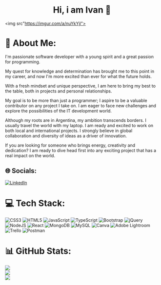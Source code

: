 <div align="center">
  <h1 align="center">Hi, i am Ivan 👋</h1>
</div>

<img src"https://imgur.com/a/nuYkYjl">

# 💫 About Me:
I'm passionate software developer with a young spirit and a great passion for programming. 

My quest for knowledge and determination has brought me to this point in my career, and now I'm more excited than ever for what the future holds.

With a fresh mindset and unique perspective, I am here to bring my best to the table, both in projects and personal relationships.

My goal is to be more than just a programmer; I aspire to be a valuable contributor on any project I take on. I am eager to face new challenges and explore the possibilities of the IT development world.

Although my roots are in Argentina, my ambition transcends borders. I usually travel the world with my laptop. I am ready and excited to work on both local and international projects. I strongly believe in global collaboration and diversity of ideas as a driver of innovation.

If you are looking for someone who brings energy, creativity and dedication? I am ready to dive head first into any exciting project that has a real impact on the world.


## 🌐 Socials:
[![LinkedIn](https://img.shields.io/badge/LinkedIn-%230077B5.svg?logo=linkedin&logoColor=white)](https://linkedin.com/in/https://www.linkedin.com/in/ivanjosevila/?locale=en_US) 

# 💻 Tech Stack:
![CSS3](https://img.shields.io/badge/css3-%231572B6.svg?style=flat&logo=css3&logoColor=white) ![HTML5](https://img.shields.io/badge/html5-%23E34F26.svg?style=flat&logo=html5&logoColor=white) ![JavaScript](https://img.shields.io/badge/javascript-%23323330.svg?style=flat&logo=javascript&logoColor=%23F7DF1E) ![TypeScript](https://img.shields.io/badge/typescript-%23007ACC.svg?style=flat&logo=typescript&logoColor=white) ![Bootstrap](https://img.shields.io/badge/bootstrap-%238511FA.svg?style=flat&logo=bootstrap&logoColor=white) ![jQuery](https://img.shields.io/badge/jquery-%230769AD.svg?style=flat&logo=jquery&logoColor=white) ![NodeJS](https://img.shields.io/badge/node.js-6DA55F?style=flat&logo=node.js&logoColor=white) ![React](https://img.shields.io/badge/react-%2320232a.svg?style=flat&logo=react&logoColor=%2361DAFB) ![MongoDB](https://img.shields.io/badge/MongoDB-%234ea94b.svg?style=flat&logo=mongodb&logoColor=white) ![MySQL](https://img.shields.io/badge/mysql-%2300000f.svg?style=flat&logo=mysql&logoColor=white) ![Canva](https://img.shields.io/badge/Canva-%2300C4CC.svg?style=flat&logo=Canva&logoColor=white) ![Adobe Lightroom](https://img.shields.io/badge/Adobe%20Lightroom-31A8FF.svg?style=flat&logo=Adobe%20Lightroom&logoColor=white) ![Trello](https://img.shields.io/badge/Trello-%23026AA7.svg?style=flat&logo=Trello&logoColor=white) ![Postman](https://img.shields.io/badge/Postman-FF6C37?style=flat&logo=postman&logoColor=white)
# 📊 GitHub Stats:
![](https://github-readme-stats.vercel.app/api?username=iamivanvila&theme=tokyonight&hide_border=false&include_all_commits=true&count_private=false)<br/>
![](https://github-readme-streak-stats.herokuapp.com/?user=iamivanvila&theme=tokyonight&hide_border=false)<br/>
![](https://github-readme-stats.vercel.app/api/top-langs/?username=iamivanvila&theme=tokyonight&hide_border=false&include_all_commits=true&count_private=false&layout=compact)



<!-- Proudly created with GPRM ( https://gprm.itsvg.in ) -->
